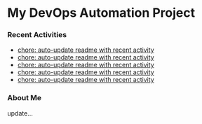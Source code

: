 # My DevOps Automation Project

### Recent Activities
<!-- activity:START -->
- [chore: auto-update readme with recent activity](https://github.com/kaigiii/mybowling-app/commit/8abffe346a72617c94c8f1344e8b2344b8df25a9)
- [chore: auto-update readme with recent activity](https://github.com/kaigiii/mybowling-app/commit/c5f62bc535228eed99da844fead7868e7836b873)
- [chore: auto-update readme with recent activity](https://github.com/kaigiii/mybowling-app/commit/d81eb47f96fd315ad6150b4e9332c780554d929c)
- [chore: auto-update readme with recent activity](https://github.com/kaigiii/mybowling-app/commit/fc4a99778027c77e8a980443ef67c121a68ab15d)
- [chore: auto-update readme with recent activity](https://github.com/kaigiii/mybowling-app/commit/6cfe47220d69f57046796f1787dfeefdf85a62f7)
<!-- activity:END -->

### About Me
<!-- MYLINKS:START -->
<!-- MYLINKS:END -->

update...

